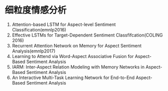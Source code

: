 # 细粒度情感分析
1. Attention-based LSTM for Aspect-level Sentiment Classification(emnlp2016)
2. Effective LSTMs for Target-Dependent Sentiment Classfifcation(COLING 2016)
3. Recurrent Attention Network on Memory for Aspect Sentiment Analysis(emnlp2017)
4. Learning to Attend via Word-Aspect Associative Fusion for Aspect-Based Sentiment Analysis
5. IARM: Inter-Aspect Relation Modeling with Memory Networks in Aspect-Based Sentiment Analysis
6. An Interactive Multi-Task Learning Network for End-to-End Aspect-Based Sentiment Analysis
